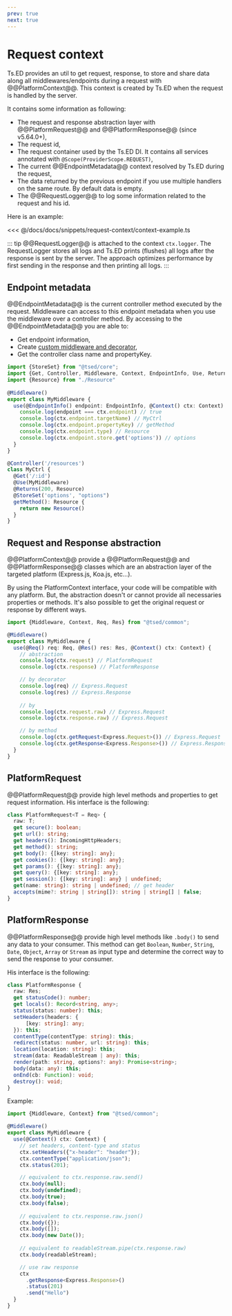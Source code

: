 ```yaml
---
prev: true
next: true
---
```

# Request context

Ts.ED provides an util to get request, response, to store and share data along all middlewares/endpoints during a request
with @@PlatformContext@@. This context is created by Ts.ED when the request is handled by the server.

It contains some information as following:

- The request and response abstraction layer with @@PlatformRequest@@ and @@PlatformResponse@@ (since v5.64.0+),
- The request id,
- The request container used by the Ts.ED DI. It contains all services annotated with `@Scope(ProviderScope.REQUEST)`,
- The current @@EndpointMetadata@@ context resolved by Ts.ED during the request,
- The data returned by the previous endpoint if you use multiple handlers on the same route. By default data is empty.
- The @@RequestLogger@@ to log some information related to the request and his id.

Here is an example:

<<< @/docs/docs/snippets/request-context/context-example.ts

::: tip
@@RequestLogger@@ is attached to the context `ctx.logger`. The RequestLogger stores all logs and Ts.ED prints (flushes) all logs after the response is sent by the server.
The approach optimizes performance by first sending in the response and then printing all logs.
:::

## Endpoint metadata

@@EndpointMetadata@@ is the current controller method executed by the request. Middleware can access to this endpoint metadata
when you use the middleware over a controller method. By accessing to the @@EndpointMetadata@@ you are able to:

- Get endpoint information,
- Create [custom middleware and decorator](/docs/custom-endpoint-decorators.md),
- Get the controller class name and propertyKey.

```typescript
import {StoreSet} from "@tsed/core"; 
import {Get, Controller, Middleware, Context, EndpointInfo, Use, Returns} from "@tsed/common";
import {Resource} from "./Resource"
 
@Middleware()
export class MyMiddleware {
  use(@EndpointInfo() endpoint: EndpointInfo, @Context() ctx: Context) {
    console.log(endpoint === ctx.endpoint) // true
    console.log(ctx.endpoint.targetName) // MyCtrl
    console.log(ctx.endpoint.propertyKey) // getMethod
    console.log(ctx.endpoint.type) // Resource
    console.log(ctx.endpoint.store.get('options')) // options
  }
}

@Controller('/resources')
class MyCtrl {
  @Get('/:id')
  @Use(MyMiddleware)
  @Returns(200, Resource)
  @StoreSet('options', "options")
  getMethod(): Resource {
    return new Resource()
  }
}
```

## Request and Response abstraction

@@PlatformContext@@ provide a @@PlatformRequest@@ and @@PlatformResponse@@ classes which are an abstraction layer of the targeted platform (Express.js, Koa.js, etc...).

By using the PlatformContext interface, your code will be compatible with any platform.
But, the abstraction doesn't or cannot provide all necessaries properties or methods. It's also
possible to get the original request or response by different ways.

```typescript
import {Middleware, Context, Req, Res} from "@tsed/common";

@Middleware()
export class MyMiddleware {
  use(@Req() req: Req, @Res() res: Res, @Context() ctx: Context) {
    // abstraction
    console.log(ctx.request) // PlatformRequest
    console.log(ctx.response) // PlatformResponse

    // by decorator
    console.log(req) // Express.Request
    console.log(res) // Express.Response
 
    // by
    console.log(ctx.request.raw) // Express.Request
    console.log(ctx.response.raw) // Express.Request

    // by method
    console.log(ctx.getRequest<Express.Request>()) // Express.Request
    console.log(ctx.getResponse<Express.Response>()) // Express.Response
  }
}
```

## PlatformRequest

@@PlatformRequest@@ provide high level methods and properties to get request information.
His interface is the following:

```typescript
class PlatformRequest<T = Req> {
  raw: T;
  get secure(): boolean;
  get url(): string;
  get headers(): IncomingHttpHeaders;
  get method(): string;
  get body(): {[key: string]: any};
  get cookies(): {[key: string]: any};
  get params(): {[key: string]: any};
  get query(): {[key: string]: any};
  get session(): {[key: string]: any} | undefined;
  get(name: string): string | undefined; // get header
  accepts(mime?: string | string[]): string | string[] | false;
}
```

## PlatformResponse

@@PlatformResponse@@ provide high level methods like `.body()` to send any data to your consumer.
This method can get `Boolean`, `Number`, `String`, `Date`, `Object`, `Array` or `Stream` as input type and
determine the correct way to send the response to your consumer.

His interface is the following:

```typescript
class PlatformResponse {
  raw: Res;
  get statusCode(): number;
  get locals(): Record<string, any>;
  status(status: number): this;
  setHeaders(headers: {
      [key: string]: any;
  }): this;
  contentType(contentType: string): this;
  redirect(status: number, url: string): this;
  location(location: string): this;
  stream(data: ReadableStream | any): this;
  render(path: string, options?: any): Promise<string>;
  body(data: any): this;
  onEnd(cb: Function): void;
  destroy(): void;
}
```

Example:

```typescript
import {Middleware, Context} from "@tsed/common";

@Middleware()
export class MyMiddleware {
  use(@Context() ctx: Context) {
    // set headers, content-type and status
    ctx.setHeaders({"x-header": "header"});
    ctx.contentType("application/json");
    ctx.status(201);

    // equivalent to ctx.response.raw.send() 
    ctx.body(null);
    ctx.body(undefined);
    ctx.body(true);
    ctx.body(false);
    
    // equivalent to ctx.response.raw.json()
    ctx.body({});
    ctx.body([]);
    ctx.body(new Date());
 
    // equivalent to readableStream.pipe(ctx.response.raw)
    ctx.body(readableStream);

    // use raw response
    ctx
      .getResponse<Express.Response>()
      .status(201)
      .send("Hello")
  }
}
```
